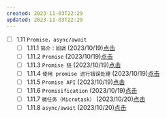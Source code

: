 ```yaml
---
created: 2023-11-03T22:29
updated: 2023-11-03T22:29
---
```

 * [ ] 1.11 `Promise，async/await`
    * [ ] 1.11.1 `简介：回调` (2023/10/19)[点击](https://zh.javascript.info/callbacks)
    * [ ] 1.11.2 `Promise` (2023/10/19)[点击](https://zh.javascript.info/promise-basics)
    * [ ] 1.11.3 `Promise 链` (2023/10/19)[点击](https://zh.javascript.info/promise-chaining)
    * [ ] 1.11.4 `使用 promise 进行错误处理` (2023/10/19)[点击](https://zh.javascript.info/promise-error-handling)
    * [ ] 1.11.5 `Promise API` (2023/10/19)[点击](https://zh.javascript.info/promise-api)
    * [ ] 1.11.6 `Promisification` (2023/10/19)[点击](https://zh.javascript.info/promisify)
    * [ ] 1.11.7 `微任务（Microtask）` (2023/10/20)[点击](https://zh.javascript.info/microtask-queue)
    * [ ] 1.11.8 `async/await` (2023/10/20)[点击](https://zh.javascript.info/async-await)